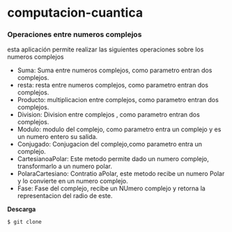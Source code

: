 # computacion-cuantica

### Operaciones entre numeros complejos 

esta aplicación permite realizar las siguientes operaciones sobre los numeros complejos

* Suma: Suma entre  numeros complejos, como parametro entran dos complejos.
* resta: resta entre numeros complejos, como parametro entran dos complejos.
* Producto: multiplicacion entre complejos, como parametro entran dos complejos.
* Division: Division entre complejos , como parametro entran dos complejos.
* Modulo: modulo del complejo, como parametro entra un complejo y es un numero entero su salida.
* Conjugado: Conjugacion del complejo,como parametro entra un complejo.
* CartesianoaPolar: Este metodo permite dado un numero complejo, transformarlo a un numero polar.
* PolaraCartesiano: Contratio aPolar, este metodo recibe un numero Polar y lo convierte en un numero complejo.
* Fase: Fase del complejo, recibe un NUmero complejo y retorna la representacion del radio de este.

**Descarga**
```
$ git clone 
```
